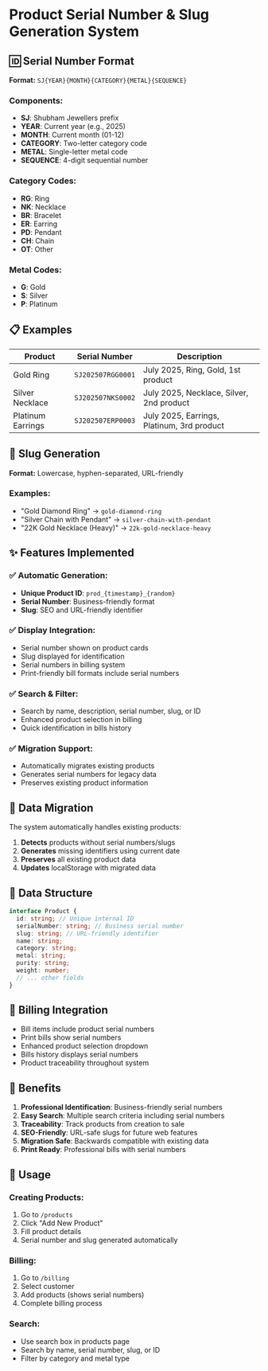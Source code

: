 # Product Serial Number & Slug Generation System

## 🆔 Serial Number Format

**Format:** `SJ{YEAR}{MONTH}{CATEGORY}{METAL}{SEQUENCE}`

### Components:

- **SJ**: Shubham Jewellers prefix
- **YEAR**: Current year (e.g., 2025)
- **MONTH**: Current month (01-12)
- **CATEGORY**: Two-letter category code
- **METAL**: Single-letter metal code
- **SEQUENCE**: 4-digit sequential number

### Category Codes:

- **RG**: Ring
- **NK**: Necklace
- **BR**: Bracelet
- **ER**: Earring
- **PD**: Pendant
- **CH**: Chain
- **OT**: Other

### Metal Codes:

- **G**: Gold
- **S**: Silver
- **P**: Platinum

## 📋 Examples

| Product           | Serial Number     | Description                                |
| ----------------- | ----------------- | ------------------------------------------ |
| Gold Ring         | `SJ202507RGG0001` | July 2025, Ring, Gold, 1st product         |
| Silver Necklace   | `SJ202507NKS0002` | July 2025, Necklace, Silver, 2nd product   |
| Platinum Earrings | `SJ202507ERP0003` | July 2025, Earrings, Platinum, 3rd product |

## 🔗 Slug Generation

**Format:** Lowercase, hyphen-separated, URL-friendly

### Examples:

- "Gold Diamond Ring" → `gold-diamond-ring`
- "Silver Chain with Pendant" → `silver-chain-with-pendant`
- "22K Gold Necklace (Heavy)" → `22k-gold-necklace-heavy`

## ✨ Features Implemented

### ✅ Automatic Generation:

- **Unique Product ID**: `prod_{timestamp}_{random}`
- **Serial Number**: Business-friendly format
- **Slug**: SEO and URL-friendly identifier

### ✅ Display Integration:

- Serial number shown on product cards
- Slug displayed for identification
- Serial numbers in billing system
- Print-friendly bill formats include serial numbers

### ✅ Search & Filter:

- Search by name, description, serial number, slug, or ID
- Enhanced product selection in billing
- Quick identification in bills history

### ✅ Migration Support:

- Automatically migrates existing products
- Generates serial numbers for legacy data
- Preserves existing product information

## 🔄 Data Migration

The system automatically handles existing products:

1. **Detects** products without serial numbers/slugs
2. **Generates** missing identifiers using current date
3. **Preserves** all existing product data
4. **Updates** localStorage with migrated data

## 💾 Data Structure

```typescript
interface Product {
  id: string; // Unique internal ID
  serialNumber: string; // Business serial number
  slug: string; // URL-friendly identifier
  name: string;
  category: string;
  metal: string;
  purity: string;
  weight: number;
  // ... other fields
}
```

## 🧾 Billing Integration

- Bill items include product serial numbers
- Print bills show serial numbers
- Enhanced product selection dropdown
- Bills history displays serial numbers
- Product traceability throughout system

## 🎯 Benefits

1. **Professional Identification**: Business-friendly serial numbers
2. **Easy Search**: Multiple search criteria including serial numbers
3. **Traceability**: Track products from creation to sale
4. **SEO-Friendly**: URL-safe slugs for future web features
5. **Migration Safe**: Backwards compatible with existing data
6. **Print Ready**: Professional bills with serial numbers

## 🔧 Usage

### Creating Products:

1. Go to `/products`
2. Click "Add New Product"
3. Fill product details
4. Serial number and slug generated automatically

### Billing:

1. Go to `/billing`
2. Select customer
3. Add products (shows serial numbers)
4. Complete billing process

### Search:

- Use search box in products page
- Search by name, serial number, slug, or ID
- Filter by category and metal type
